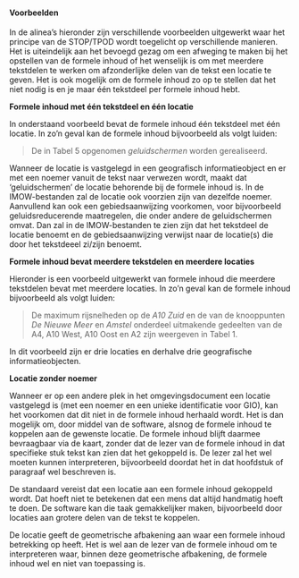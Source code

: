 ﻿#### Voorbeelden

In de alinea’s hieronder zijn verschillende voorbeelden uitgewerkt waar het
principe van de STOP/TPOD wordt toegelicht op verschillende manieren. Het is
uiteindelijk aan het bevoegd gezag om een afweging te maken bij het opstellen
van de formele inhoud of het wenselijk is om met meerdere tekstdelen te werken
om afzonderlijke delen van de tekst een locatie te geven. Het is ook mogelijk om
de formele inhoud zo op te stellen dat het niet nodig is en je maar één
tekstdeel per formele inhoud hebt.

**Formele inhoud met één tekstdeel en één locatie**

In onderstaand voorbeeld bevat de formele inhoud één tekstdeel met één locatie.
In zo’n geval kan de formele inhoud bijvoorbeeld als volgt luiden:

>   De in Tabel 5 opgenomen *geluidschermen* worden gerealiseerd.

Wanneer de locatie is vastgelegd in een geografisch informatieobject en er met
een noemer vanuit de tekst naar verwezen wordt, maakt dat ‘geluidschermen’ de
locatie behorende bij de formele inhoud is. In de IMOW-bestanden zal de locatie
ook voorzien zijn van dezelfde noemer. Aanvullend kan ook een gebiedsaanwijzing
voorkomen, voor bijvoorbeeld geluidsreducerende maatregelen, die onder andere de
geluidschermen omvat. Dan zal in de IMOW-bestanden te zien zijn dat het
tekstdeel de locatie benoemt en de gebiedsaanwijzing verwijst naar de locatie(s) 
die door het tekstdeeel zi/zijn benoemt.

**Formele inhoud bevat meerdere tekstdelen en meerdere locaties**

Hieronder is een voorbeeld uitgewerkt van formele inhoud die meerdere tekstdelen
bevat met meerdere locaties. In zo’n geval kan de formele inhoud bijvoorbeeld
als volgt luiden:

>   De maximum rijsnelheden op de *A10 Zuid* en de van de knooppunten *De Nieuwe
>   Meer* en *Amstel* onderdeel uitmakende gedeelten van de A4, A10 West, A10
>   Oost en A2 zijn weergeven in Tabel 1.

In dit voorbeeld zijn er drie locaties en derhalve drie geografische
informatieobjecten.

**Locatie zonder noemer**

Wanneer er op een andere plek in het omgevingsdocument een locatie vastgelegd is
(met een noemer en een unieke identificatie voor GIO), kan het voorkomen dat dit
niet in de formele inhoud herhaald wordt. Het is dan mogelijk om, door middel
van de software, alsnog de formele inhoud te koppelen aan de gewenste locatie.
De formele inhoud blijft daarmee bevraagbaar via de kaart, zonder dat de lezer
van de formele inhoud in dat specifieke stuk tekst kan zien dat het gekoppeld
is. De lezer zal het wel moeten kunnen interpreteren, bijvoorbeeld doordat het
in dat hoofdstuk of paragraaf wel beschreven is.

De standaard vereist dat een locatie aan een formele inhoud gekoppeld wordt. Dat
hoeft niet te betekenen dat een mens dat altijd handmatig hoeft te doen. De
software kan die taak gemakkelijker maken, bijvoorbeeld door locaties aan
grotere delen van de tekst te koppelen.

De locatie geeft de geometrische afbakening aan waar een formele inhoud
betrekking op heeft. Het is wel aan de lezer van de formele inhoud om te
interpreteren waar, binnen deze geometrische afbakening, de formele inhoud wel
en niet van toepassing is.
